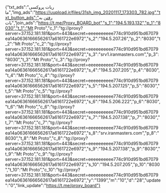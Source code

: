 {"txt_ads":"ربات پروکسی ما","img_ads":"https://uupload.ir/files/31sh_img_20201117_173303_782.jpg","txt_button_ads":"رفتن به بات","join_ads":"https://t.me/Proxy_BOARD_bot","s_1":"194.5.193.132","p_1":"8030","t_1":"Mt Proto","c_1":"tg://proxy?server=37.152.181.181&port=443&secret=eeeeeeeeee774c910d951bd67079ea14a06361666562617a6161722e6972","s_2":"194.5.207.26","p_2":"8030","t_2":"Mt Proto","c_2":"tg://proxy?server=37.152.181.181&port=443&secret=eeeeeeeeee774c910d951bd67079ea14a06361666562617a6161722e6972","s_3":"srv1.iranmasters.com","p_3":"8030","t_3":"Mt Proto","c_3":"tg://proxy?server=37.152.181.181&port=443&secret=eeeeeeeeee774c910d951bd67079ea14a06361666562617a6161722e6972","s_4":"194.5.207.205","p_4":"8030","t_4":"Mt Proto","c_4":"tg://proxy?server=37.152.181.181&port=443&secret=eeeeeeeeee774c910d951bd67079ea14a06361666562617a6161722e6972","s_5":"194.5.207.125","p_5":"8030","t_5":"Mt Proto","c_5":"tg://proxy?server=37.152.181.181&port=443&secret=eeeeeeeeee774c910d951bd67079ea14a06361666562617a6161722e6972","s_6":"194.5.206.222","p_6":"8030","t_6":"Mt Proto","c_6":"tg://proxy?server=37.152.181.181&port=443&secret=eeeeeeeeee774c910d951bd67079ea14a06361666562617a6161722e6972","s_7":"194.5.207.138","p_7":"8030","t_7":"Mt Proto","c_7":"tg://proxy?server=37.152.181.181&port=443&secret=eeeeeeeeee774c910d951bd67079ea14a06361666562617a6161722e6972","s_8":"srv.iranmasters.com","p_8":"8030","t_8":"Mt Proto","c_8":"tg://proxy?server=37.152.181.181&port=443&secret=eeeeeeeeee774c910d951bd67079ea14a06361666562617a6161722e6972","s_9":"194.5.207.138","p_9":"8030","t_9":"Mt Proto","c_9":"tg://proxy?server=37.152.181.181&port=443&secret=eeeeeeeeee774c910d951bd67079ea14a06361666562617a6161722e6972","s_10":"194.5.207.205","p_10":"8030","t_10":"Mt Proto","c_10":"tg://proxy?server=37.152.181.181&port=443&secret=eeeeeeeeee774c910d951bd67079ea14a06361666562617a6161722e6972","y":"1399","m":"10","d":"28","update":"0","link_update":"https://t.me/proxy_board"}
